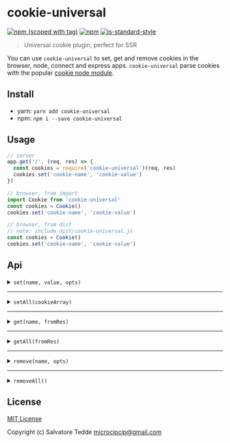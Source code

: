 # cookie-universal
[![npm (scoped with tag)](https://img.shields.io/npm/v/cookie-universal/latest.svg?style=flat-square)](https://npmjs.com/package/cookie-universal)
[![npm](https://img.shields.io/npm/dt/cookie-universal.svg?style=flat-square)](https://npmjs.com/package/cookie-universal)
[![js-standard-style](https://img.shields.io/badge/code_style-standard-brightgreen.svg?style=flat-square)](http://standardjs.com)

> Universal cookie plugin, perfect for SSR

You can use `cookie-universal` to set, get and remove cookies in the browser, node, connect and express apps.
`cookie-universal` parse cookies with the popular [cookie node module](https://github.com/jshttp/cookie).

## Install
- yarn: `yarn add cookie-universal`
- npm: `npm i --save cookie-universal`

## Usage

```js
// server
app.get('/', (req, res) => {
  const cookies = require('cookie-universal')(req, res)
  cookies.set('cookie-name', 'cookie-value')
})

// browser, from import
import Cookie from 'cookie-universal'
const cookies = Cookie()
cookies.set('cookie-name', 'cookie-value')

// browser, from dist
// note: include dist/cookie-universal.js
const cookies = Cookie()
cookies.set('cookie-name', 'cookie-value')
```

## Api

<details><summary><code>set(name, value, opts)</code></summary><p>

- `name` (string): Cookie name to set.
- `value` (string|object): Cookie value.
- `opts` (object): Same as the [cookie node module](https://github.com/jshttp/cookie).
  - `path` (string): Specifies the value for the Path Set-Cookie attribute. By default, the path is considered the "default path".
  - `expires` (date): Specifies the Date object to be the value for the Expires Set-Cookie attribute. 
  - `maxAge` (number): Specifies the number (in milliseconds) to be the value for the Max-Age Set-Cookie attribute.
  - `httpOnly` (boolean): Specifies the boolean value for the [HttpOnly Set-Cookie attribute][rfc-6265-5.2.6].
  - `domain` (string): specifies the value for the Domain Set-Cookie attribute. 
  - `encode` (function): Specifies a function that will be used to encode a cookie's value.  
  - `sameSite` (boolean|string): Specifies the value for the Path Set-Cookie attribute. By default, the path is considered the "default path". 
  - `secure` (boolean): Specifies the boolean value for the Secure Set-Cookie attribute. 

```js
const cookieValObject = { param1: 'value1', param2: 'value2' }
  
// server
app.get('/', (req, res) => {
  const cookies = require('cookie-universal')(req, res)
  cookies.set('cookie-name', 'cookie-value', { 
    path: '/',
    maxAge: 60 * 60 * 24 * 7
  })
  cookies.set('cookie-name', cookieValObject, { 
    path: '/',
    maxAge: 60 * 60 * 24 * 7
  })
})

// client
import Cookie from 'cookie-universal'
const cookies = Cookie()
cookies.set('cookie-name', 'cookie-value', { 
  path: '/',
  maxAge: 60 * 60 * 24 * 7
})
cookies.set('cookie-name', cookieValObject, { 
  path: '/',
  maxAge: 60 * 60 * 24 * 7
})
```
</p></details>

---

<details><summary><code>setAll(cookieArray)</code></summary><p>

- cookieArray (array)
  - `name` (string): Cookie name to set.
  - `value` (string|object): Cookie value.
  - `opts` (object): Same as the [cookie node module](https://github.com/jshttp/cookie). 
    - `path` (string): Specifies the value for the Path Set-Cookie attribute. By default, the path is considered the "default path".
    - `expires` (date): Specifies the Date object to be the value for the Expires Set-Cookie attribute. 
    - `maxAge` (number): Specifies the number (in milliseconds) to be the value for the Max-Age Set-Cookie attribute.
    - `httpOnly` (boolean): Specifies the boolean value for the [HttpOnly Set-Cookie attribute][rfc-6265-5.2.6].
    - `domain` (string): specifies the value for the Domain Set-Cookie attribute. 
    - `encode` (function): Specifies a function that will be used to encode a cookie's value.  
    - `sameSite` (boolean|string): Specifies the value for the Path Set-Cookie attribute. By default, the path is considered the "default path". 
    - `secure` (boolean): Specifies the boolean value for the Secure Set-Cookie attribute. 

```js
const options = {
  path: '/',
  maxAge: 60 * 60 * 24 * 7
}
const cookieList = [
  { name: 'cookie-name1', value: 'value1', opts: options },
  { name: 'cookie-name2', value: 'value2', opts: options },
  { name: 'cookie-name3', value: 'value3', opts: options },
  { name: 'cookie-name4', value: 'value4', opts: options }
]

// server
app.get('/', (req, res) => {
  const cookies = require('cookie-universal')(req, res)
  cookies.setAll(cookieList)
})

// client
import Cookie from 'cookie-universal'
const cookies = Cookie()
cookies.setAll(cookieList)
```
</p></details>

---

<details><summary><code>get(name, fromRes)</code></summary><p>

- `name` (string): Cookie name to get.
- `fromRes` (boolean): Get cookies from res instead of req.
 
```js
// server
app.get('/', (req, res) => {
  const cookies = require('cookie-universal')(req, res)
  const cookieRes = cookies.get('cookie-name') 
  const cookieRes = cookies.get('cookie-name', true) // get from res instead of req 
  // returns the cookie value or undefined
})

// client
import Cookie from 'cookie-universal'
const cookies = Cookie()
const cookieRes = cookies.get('cookie-name') 
// returns the cookie value or undefined
```
</p></details>

---

<details><summary><code>getAll(fromRes)</code></summary><p>

- `fromRes` (boolean): Get cookies from res instead of req. 

```js
// server
app.get('/', (req, res) => {
  const cookies = require('cookie-universal')(req, res)
  const cookiesRes = cookies.getAll() 
  const cookiesRes = cookies.getAll(true) // get from res instead of req 
  // returns all cookies or []
  [
    {
      "name": "cookie-1",
      "value": "value1"
    },
    {
      "name": "cookie-2",
      "value": "value2"
    }
  ]
})

// client
import Cookie from 'cookie-universal'
const cookies = Cookie()
const cookiesRes = cookies.getAll() 
// returns all cookies or []
[
  {
    "name": "cookie-1",
    "value": "value1"
  },
  {
    "name": "cookie-2",
    "value": "value2"
  }
]
```
</p></details>

---

<details><summary><code>remove(name, opts)</code></summary><p>

- `name` (string): Cookie name to remove.
- `opts` (object): The only option available is path. Use it to remove the cookie from a specific location.
  
```js
// server
app.get('/', (req, res) => {
  const cookies = require('cookie-universal')(req, res)
  cookies.remove('cookie-name') 
  cookies.remove('cookie-name', {
    // this will allow you to remove a cookie
    // from a different path
    path: '/my-path' 
  })
})

// client
import Cookie from 'cookie-universal'
const cookies = Cookie()
cookies.remove('cookie-name') 
```
</p></details>

---

<details><summary><code>removeAll()</code></summary><p>

```js
// note that removeAll does not currently allow you 
// to remove cookies that have a 
// path different from '/'

// server
app.get('/', (req, res) => {
  const cookies = require('cookie-universal')(req, res)
  cookies.removeAll() 
})

// client
import Cookie from 'cookie-universal'
const cookies = Cookie()
cookies.removeAll() 
```
</p></details>

## License

[MIT License](./LICENSE)

Copyright (c) Salvatore Tedde <microcipcip@gmail.com>


